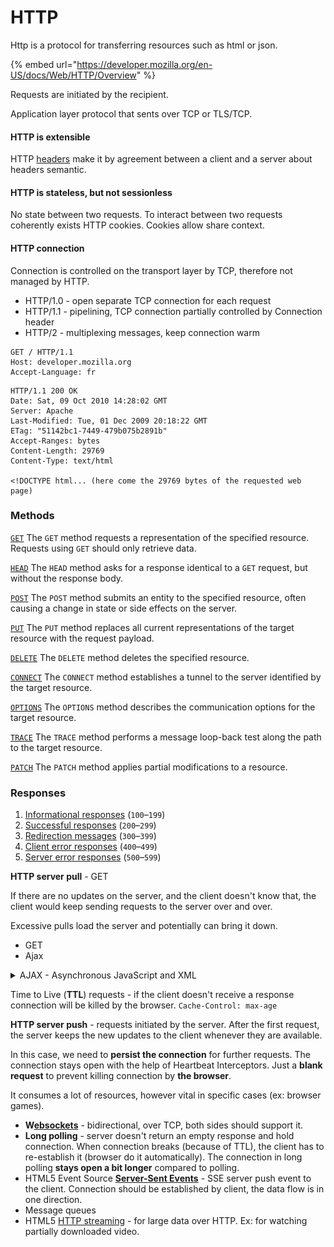 # HTTP

Http is a protocol for transferring resources such as html or json.

{% embed url="https://developer.mozilla.org/en-US/docs/Web/HTTP/Overview" %}

Requests are initiated by the recipient.

Application layer protocol that sents over TCP or TLS/TCP.

#### HTTP is extensible

HTTP [headers](https://developer.mozilla.org/en-US/docs/Web/HTTP/Headers) make it by agreement between a client and a server about headers semantic.

#### HTTP is stateless, but not sessionless

No state between two requests. To interact between two requests coherently exists HTTP cookies. Cookies allow share context.

#### HTTP connection

Connection is controlled on the transport layer by TCP, therefore not managed by HTTP.&#x20;

* HTTP/1.0 - open separate TCP connection for each request
* HTTP/1.1 - pipelining, TCP connection partially controlled by Connection header
* HTTP/2 - multiplexing messages, keep connection warm

```
GET / HTTP/1.1
Host: developer.mozilla.org
Accept-Language: fr
```

```
HTTP/1.1 200 OK
Date: Sat, 09 Oct 2010 14:28:02 GMT
Server: Apache
Last-Modified: Tue, 01 Dec 2009 20:18:22 GMT
ETag: "51142bc1-7449-479b075b2891b"
Accept-Ranges: bytes
Content-Length: 29769
Content-Type: text/html

<!DOCTYPE html... (here come the 29769 bytes of the requested web page)
```

### Methods

[`GET`](https://developer.mozilla.org/en-US/docs/Web/HTTP/Methods/GET) The `GET` method requests a representation of the specified resource. Requests using `GET` should only retrieve data.

[`HEAD`](https://developer.mozilla.org/en-US/docs/Web/HTTP/Methods/HEAD) The `HEAD` method asks for a response identical to a `GET` request, but without the response body.

[`POST`](https://developer.mozilla.org/en-US/docs/Web/HTTP/Methods/POST) The `POST` method submits an entity to the specified resource, often causing a change in state or side effects on the server.

[`PUT`](https://developer.mozilla.org/en-US/docs/Web/HTTP/Methods/PUT) The `PUT` method replaces all current representations of the target resource with the request payload.

[`DELETE`](https://developer.mozilla.org/en-US/docs/Web/HTTP/Methods/DELETE) The `DELETE` method deletes the specified resource.

[`CONNECT`](https://developer.mozilla.org/en-US/docs/Web/HTTP/Methods/CONNECT) The `CONNECT` method establishes a tunnel to the server identified by the target resource.

[`OPTIONS`](https://developer.mozilla.org/en-US/docs/Web/HTTP/Methods/OPTIONS) The `OPTIONS` method describes the communication options for the target resource.

[`TRACE`](https://developer.mozilla.org/en-US/docs/Web/HTTP/Methods/TRACE) The `TRACE` method performs a message loop-back test along the path to the target resource.

[`PATCH`](https://developer.mozilla.org/en-US/docs/Web/HTTP/Methods/PATCH) The `PATCH` method applies partial modifications to a resource.

### Responses

1. [Informational responses](https://developer.mozilla.org/en-US/docs/Web/HTTP/Status#information\_responses) (`100`–`199`)
2. [Successful responses](https://developer.mozilla.org/en-US/docs/Web/HTTP/Status#successful\_responses) (`200`–`299`)
3. [Redirection messages](https://developer.mozilla.org/en-US/docs/Web/HTTP/Status#redirection\_messages) (`300`–`399`)
4. [Client error responses](https://developer.mozilla.org/en-US/docs/Web/HTTP/Status#client\_error\_responses) (`400`–`499`)
5. [Server error responses](https://developer.mozilla.org/en-US/docs/Web/HTTP/Status#server\_error\_responses) (`500`–`599`)



**HTTP server pull** - GET

If there are no updates on the server, and the client doesn't know that, the client would keep sending requests to the server over and over.

Excessive pulls load the server and potentially can bring it down.&#x20;

* GET
* Ajax

<details>

<summary>AJAX - Asynchronous JavaScript and XML</summary>

<img src="./../.gitbook/assets/image (24).png" alt="" data-size="original">

AJAX uses an _XMLHttpRequest_ object for sending the requests to the server which is built-in the browser and uses JavaScript to update the _HTML DOM_.

</details>

Time to Live (**TTL**) requests - if the client doesn't receive a response connection will be killed by the browser. `Cache-Control: max-age`

**HTTP server push** - requests initiated by the server. After the first request, the server keeps the new updates to the client whenever they are available.

In this case, we need to **persist the connection** for further requests. The connection stays open with the help of Heartbeat Interceptors. Just a **blank request** to prevent killing connection by **the browser**.

It consumes a lot of resources, however vital in specific cases (ex: browser games).

* **W**[**ebsockets**](websocket.md) - bidirectional, over TCP, both sides should support it.
* **Long polling** - server doesn't return an empty response and hold connection. When connection breaks (because of TTL), the client has to re-establish it (browser do it automatically). The connection in long polling **stays open a bit longer** compared to polling.
* HTML5 Event Source [**Server-Sent Events**](https://developer.mozilla.org/en-US/docs/Web/API/Server-sent\_events) - SSE server push event to the client. Connection should be established by client, the data flow is in one direction.
* Message queues
* HTML5 [HTTP streaming](https://developer.mozilla.org/en-US/docs/Web/API/Streams\_API/Concepts) - for large data over HTTP. Ex: for watching partially downloaded video.
